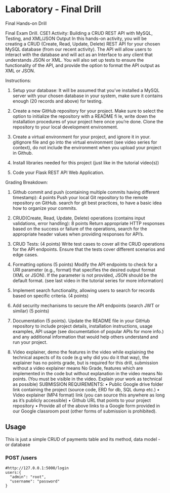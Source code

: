 # Laboratory - Final Drill 


Final Hands-on Drill

Final Exam Drill. CSE1
Activity: Building a CRUD REST API with MySQL, Testing, and XML/JSON Output
In this hands-on activity, you will be creating a CRUD (Create, Read, Update, Delete) REST API for your chosen MySQL database (from
our recent activity). The API will allow users to interact with the database and will act as an Interface to any client that understands
JSON or XML. You will also set up tests to ensure the functionality of the API, and provide the option to format the API output as XML
or JSON.

Instructions:
1. Setup your database: It will be assumed that you’ve installed a MySQL server with your chosen database in your system, make
sure it contains enough (20 records and above) for testing.

2. Create a new GitHub repository for your project. Make sure to select the option to initialize the repository with a README fi le,
write down the installation procedures of your project here once you’re done. Clone the repository to your local development
environment.

3. Create a virtual environment for your project, and ignore it in your. gitignore file and go into the virtual environment (see video
series for context), do not include the environment when you upload your project in Github.

4. Install libraries needed for this project (just like in the tutorial video(s))

5. Code your Flask REST API Web Application.

Grading Breakdown:
1. Github commit and push (containing multiple commits having different timestamp): 4 points
Push your local Git repository to the remote repository on GitHub. search for git best practices, to have a basic idea how
to organize your commits.

2. CRUD(Create, Read, Update, Delete) operations (contains input validations, error handling): 8 points
Return appropriate HTTP responses based on the success or failure of the operations, search for the appropriate header
values when providing responses for API’s.

3. CRUD Tests: (4 points)
Write test cases to cover all the CRUD operations for the API endpoints. Ensure that the tests cover different scenarios
and edge cases.

4. Formatting options (5 points)
Modify the API endpoints to check for a URI parameter (e.g., format) that specifies the desired output format (XML or
JSON). If the parameter is not provided, JSON should be the default format. (see last video in the tutorial series for more
information)

5. Implement search functionality, allowing users to search for records based on specific criteria. (4 points)

6. Add security mechanisms to secure the API endpoints (search JWT or similar) (5 points)

7. Documentation (5 points). Update the README file in your GitHub repository to include project details, installation
instructions, usage examples, API usage (see documentation of popular APIs for more info.) and any additional
information that would help others understand and run your project.

8. Video explainer, demo the features in the video while explaining the technical aspects of its code (e.g why did you do it
that way), the explainer has no points grade, but is required for this drill, submission without a video explainer means
No Grade, features which are implemented in the code but without explanation in the video means No points. (You must
be visible in the video. Explain your work as technical as possible)
SUBMISSION REQUIREMENTS:
• Public Google drive folder link containing the project (source code, ERD for db, SQL dump etc.)
• Video explainer (MP4 format) link (you can source this anywhere as long as it’s publicly accessible)
• Github URL that points to your project repository
• Provide all of the above links to a Google form provided in our Google classroom post (other forms of submission is
prohibited).

## Usage
This is just a simple CRUD of payments table and its method, data model - or database

### POST /users

   ```http
   #http://127.0.0.1:5000/login
   users:{
     "admin": "root",
     "username": "password"
   }
  ```
